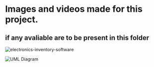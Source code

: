 

# Images and videos made for this project.
## if any avaliable are to be present in this folder

![electronics-inventory-software](https://user-images.githubusercontent.com/35807847/125648715-ce97ec91-6fd7-489e-87c5-4bdf0cc0cec3.jpg)


![UML Diagram](https://user-images.githubusercontent.com/35807847/125648615-4effe356-6ea5-4498-87ca-d2ef3a1896e9.png)
